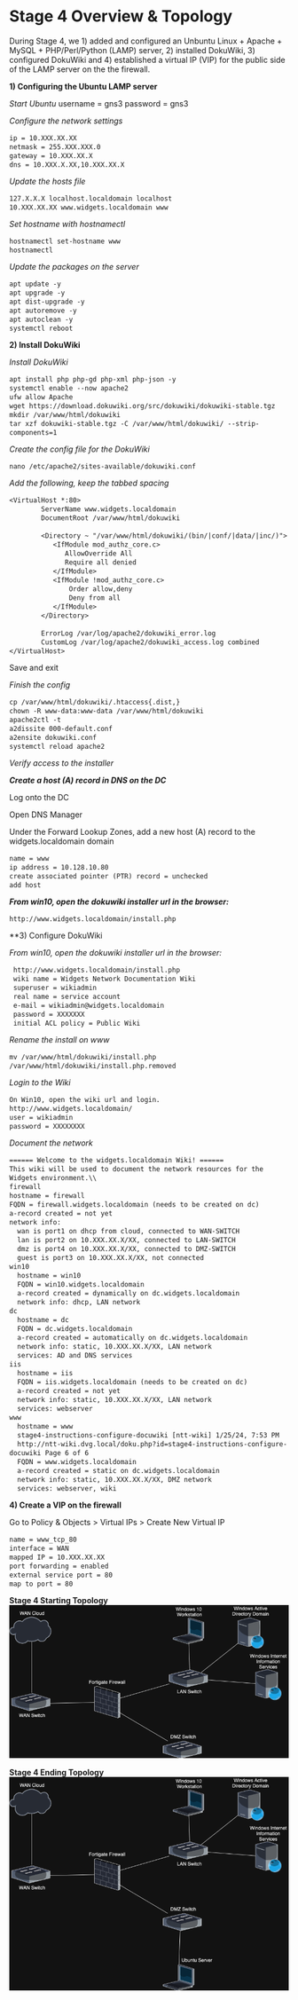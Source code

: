 # Stage 4 Overview & Topology

During Stage 4, we 1) added and configured an Unbuntu Linux + Apache + MySQL + PHP/Perl/Python (LAMP) server, 2) installed DokuWiki, 3) configured DokuWiki and 4) established a virtual IP (VIP) for the public side of the LAMP server on the the firewall.  

**1) Configuring the Ubuntu LAMP server**

*Start Ubuntu*
    username = gns3
    password = gns3

*Configure the network settings*

    ip = 10.XXX.XX.XX
    netmask = 255.XXX.XXX.0
    gateway = 10.XXX.XX.X
    dns = 10.XXX.X.XX,10.XXX.XX.X

*Update the hosts file*

    127.X.X.X localhost.localdomain localhost
    10.XXX.XX.XX www.widgets.localdomain www

*Set hostname with hostnamectl*

    hostnamectl set-hostname www
    hostnamectl

*Update the packages on the server*

    apt update -y
    apt upgrade -y
    apt dist-upgrade -y
    apt autoremove -y
    apt autoclean -y
    systemctl reboot

**2) Install DokuWiki**

*Install DokuWiki*

    apt install php php-gd php-xml php-json -y
    systemctl enable --now apache2
    ufw allow Apache
    wget https://download.dokuwiki.org/src/dokuwiki/dokuwiki-stable.tgz
    mkdir /var/www/html/dokuwiki
    tar xzf dokuwiki-stable.tgz -C /var/www/html/dokuwiki/ --strip-components=1

*Create the config file for the DokuWiki*

    nano /etc/apache2/sites-available/dokuwiki.conf

*Add the following, keep the tabbed spacing*

    <VirtualHost *:80>
            ServerName www.widgets.localdomain
            DocumentRoot /var/www/html/dokuwiki

            <Directory ~ "/var/www/html/dokuwiki/(bin/|conf/|data/|inc/)">
               <IfModule mod_authz_core.c>
                  AllowOverride All
                  Require all denied
               </IfModule>
               <IfModule !mod_authz_core.c>
                   Order allow,deny
                   Deny from all
               </IfModule>
            </Directory>

            ErrorLog /var/log/apache2/dokuwiki_error.log
            CustomLog /var/log/apache2/dokuwiki_access.log combined
    </VirtualHost>


Save and exit

*Finish the config*

    cp /var/www/html/dokuwiki/.htaccess{.dist,}
    chown -R www-data:www-data /var/www/html/dokuwiki
    apache2ctl -t
    a2dissite 000-default.conf
    a2ensite dokuwiki.conf
    systemctl reload apache2

*Verify access to the installer*

***Create a host (A) record in DNS on the DC***

Log onto the DC

Open DNS Manager

Under the Forward Lookup Zones, add a new host (A) record to the widgets.localdomain domain

    name = www
    ip address = 10.128.10.80
    create associated pointer (PTR) record = unchecked
    add host

***From win10, open the dokuwiki installer url in the browser:***

    http://www.widgets.localdomain/install.php

**3) Configure DokuWiki

*From win10, open the dokuwiki installer url in the browser:*

     http://www.widgets.localdomain/install.php
     wiki name = Widgets Network Documentation Wiki
     superuser = wikiadmin
     real name = service account
     e-mail = wikiadmin@widgets.localdomain
     password = XXXXXXX
     initial ACL policy = Public Wiki

*Rename the install on www*

    mv /var/www/html/dokuwiki/install.php /var/www/html/dokuwiki/install.php.removed

*Login to the Wiki*

    On Win10, open the wiki url and login.
    http://www.widgets.localdomain/
    user = wikiadmin
    password = XXXXXXXX

*Document the network*

    ====== Welcome to the widgets.localdomain Wiki! ======
    This wiki will be used to document the network resources for the Widgets environment.\\
    firewall
    hostname = firewall
    FQDN = firewall.widgets.localdomain (needs to be created on dc)
    a-record created = not yet
    network info:
      wan is port1 on dhcp from cloud, connected to WAN-SWITCH
      lan is port2 on 10.XXX.XX.X/XX, connected to LAN-SWITCH
      dmz is port4 on 10.XXX.XX.X/XX, connected to DMZ-SWITCH
      guest is port3 on 10.XXX.XX.X/XX, not connected
    win10
      hostname = win10
      FQDN = win10.widgets.localdomain
      a-record created = dynamically on dc.widgets.localdomain
      network info: dhcp, LAN network
    dc
      hostname = dc
      FQDN = dc.widgets.localdomain
      a-record created = automatically on dc.widgets.localdomain
      network info: static, 10.XXX.XX.X/XX, LAN network
      services: AD and DNS services
    iis
      hostname = iis
      FQDN = iis.widgets.localdomain (needs to be created on dc)
      a-record created = not yet
      network info: static, 10.XXX.XX.X/XX, LAN network
      services: webserver
    www
      hostname = www
      stage4-instructions-configure-docuwiki [ntt-wiki] 1/25/24, 7:53 PM
      http://ntt-wiki.dvg.local/doku.php?id=stage4-instructions-configure-docuwiki Page 6 of 6
      FQDN = www.widgets.localdomain
      a-record created = static on dc.widgets.localdomain
      network info: static, 10.XXX.XX.X/XX, DMZ network
      services: webserver, wiki

**4) Create a VIP on the firewall**

Go to Policy & Objects > Virtual IPs > Create New Virtual IP

    name = www_tcp_80
    interface = WAN
    mapped IP = 10.XXX.XX.XX
    port forwarding = enabled
    external service port = 80
    map to port = 80

**Stage 4 Starting Topology**
![Stage 3 Topology](https://github.com/JWingate15/Divergence-Network-Capstone/blob/main/Stage%203%20Overview%20%26%20Topology/Stage%203%20Topology.drawio.png)

**Stage 4 Ending Topology**
![Stage 4 Topology](https://github.com/JWingate15/Divergence-Network-Capstone/blob/main/Stage%204%20Overview%20%26%20Topology/Stage%204%20Topology.drawio.png)

